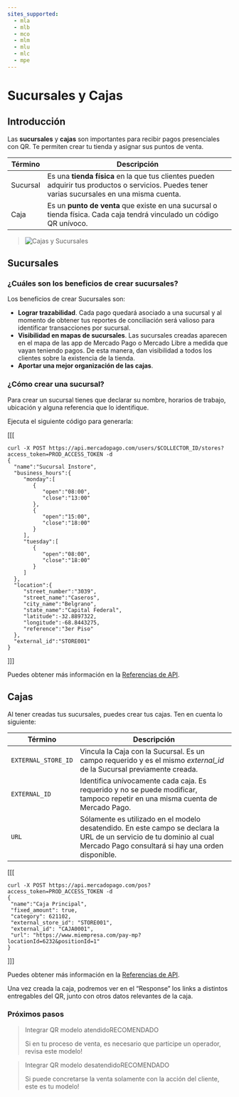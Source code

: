 ```yaml
---
sites_supported:
  - mla
  - mlb
  - mco
  - mlm
  - mlu
  - mlc
  - mpe
---
```


# Sucursales y Cajas

## Introducción

Las **sucursales** y **cajas** son importantes para recibir pagos presenciales con QR. Te permiten crear tu tienda y asignar sus puntos de venta.

| Término       |  Descripción                                                 |
| ------------- | ------------------------------------------------------------ |
| Sucursal      | Es una **tienda física** en la que tus clientes pueden adquirir tus productos o servicios. Puedes tener varias sucursales en una misma cuenta. |
| Caja           | Es un **punto de venta** que existe en una sucursal o tienda física. Cada caja tendrá vinculado un código QR unívoco. |

> ![Cajas y Sucursales](/images/stores_pos.es.png) 



## Sucursales

### ¿Cuáles son los beneficios de crear sucursales?

Los beneficios de crear Sucursales son:

- **Lograr trazabilidad**. Cada pago quedará asociado a una sucursal y al momento de obtener tus reportes de conciliación será valioso para identificar transacciones por sucursal.
- **Visibilidad en mapas de sucursales**. Las sucursales creadas aparecen en el mapa de las app de Mercado Pago o Mercado Libre a medida que vayan teniendo pagos. De esta manera, dan visibilidad a todos los clientes sobre la existencia de la tienda. 
- **Aportar una mejor organización de las cajas**.

### ¿Cómo crear una sucursal?

Para crear un sucursal tienes que declarar su nombre, horarios de trabajo, ubicación y alguna referencia que lo identifique. 

Ejecuta el siguiente código para generarla:

[[[
 ```curl
curl -X POST https://api.mercadopago.com/users/$COLLECTOR_ID/stores?access_token=PROD_ACCESS_TOKEN -d
{  
   "name":"Sucursal Instore",
   "business_hours":{  
      "monday":[  
         {  
            "open":"08:00",
            "close":"13:00"
         },
         {  
            "open":"15:00",
            "close":"18:00"
         }
      ],
      "tuesday":[  
         {  
            "open":"08:00",
            "close":"18:00"
         }
      ]   
   },
   "location":{  
      "street_number":"3039",
      "street_name":"Caseros",
      "city_name":"Belgrano",
      "state_name":"Capital Federal",
      "latitude":-32.8897322,
      "longitude":-68.8443275,
      "reference":"3er Piso"
   },
   "external_id":"STORE001"
}
```
]]]

Puedes obtener más información en la [Referencias de API](https://www.mercadopago.com.ar/developers/es/reference/stores/_users_user_id_stores/post/).


## Cajas

Al tener creadas tus sucursales, puedes crear tus cajas. Ten en cuenta lo siguiente:

| Término       |  Descripción                                                 |
| ------------- | ------------------------------------------------------------ |
| `EXTERNAL_STORE_ID`     | Vincula la Caja con la Sucursal. Es un campo requerido y es el mismo *external_id* de la Sucursal previamente creada. |
| `EXTERNAL_ID`           | Identifica unívocamente cada caja. Es requerido y no se puede modificar, tampoco repetir en una misma cuenta de Mercado Pago. |
| `URL`           | Sólamente es utilizado en el modelo desatendido. En este campo se declara la URL de un servicio de tu dominio al cual Mercado Pago consultará si hay una orden disponible. |

[[[
 ```curl
curl -X POST https://api.mercadopago.com/pos?access_token=PROD_ACCESS_TOKEN -d     
{
  "name":"Caja Principal", 
  "fixed_amount": true,
  "category": 621102,
  "external_store_id": "STORE001",
  "external_id": "CAJA0001",
  "url": "https://www.miempresa.com/pay-mp?locationId=6232&positionId=1"
}
```
]]]

Puedes obtener más información en la [Referencias de API](https://www.mercadopago.com.ar/developers/es/reference/pos/_pos/post/).

Una vez creada la caja, podremos ver en el “Response” los links a distintos entregables del QR, junto con otros datos relevantes de la caja. 



### Próximos pasos

<div>
<a href="https://www.mercadopago.com.ar/developers/es/guides/qr-code/qr-attended/qr-attended-part-a/" style="text-decoration:none;color:inherit">       
<blockquote class="next-step-card next-step-card-left">
<p class="card-note-title">Integrar QR modelo atendido<span class="card-status-tag card-status-tag-recommended">RECOMENDADO</span></p>
 <p>Si en tu proceso de venta, es necesario que participe un operador, revisa este modelo!</p>
</blockquote>
</a>    
<a href="https://www.mercadopago.com.ar/developers/es/guides/qr-code/qr-unattended/qr-unattended-part-a/" style="text-decoration:none;color:inherit">
<blockquote class="next-step-card next-step-card-right">
<p class="card-note-title">Integrar QR modelo desatendido<span class="card-status-tag card-status-tag-recommended">RECOMENDADO</span></p>
 <p>Si puede concretarse la venta solamente con la acción del cliente, este es tu modelo!</p>
</blockquote>
</a>
</div>
<br/>
<br/>
<br/>
<br/>
<br/>
<br/>
<br/>